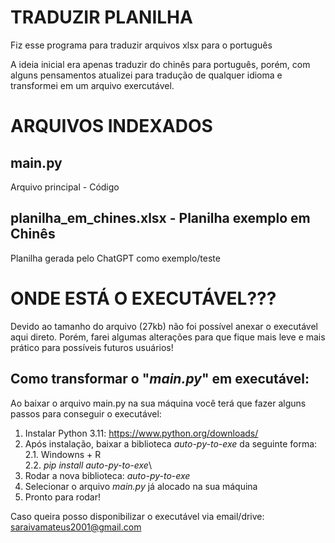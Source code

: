 # TRADUZIR PLANILHA

Fiz esse programa para traduzir arquivos xlsx para o português

A ideia inicial era apenas traduzir do chinês para português, porém, com alguns pensamentos atualizei para tradução de qualquer idioma e transformei em um arquivo exercutável.

# ARQUIVOS INDEXADOS
## main.py
Arquivo principal - Código

## planilha_em_chines.xlsx - Planilha exemplo em Chinês
Planilha gerada pelo ChatGPT como exemplo/teste


# ONDE ESTÁ O EXECUTÁVEL???
Devido ao tamanho do arquivo (27kb) não foi possível anexar o executável aqui direto. Porém, farei algumas alterações para que fique mais leve e mais prático para possíveis futuros usuários!

## Como transformar o "*main.py*" em executável:
Ao baixar o arquivo main.py na sua máquina você terá que fazer alguns passos para conseguir o executável:
1. Instalar Python 3.11: https://www.python.org/downloads/
2. Após instalação, baixar a biblioteca *auto-py-to-exe* da seguinte forma:\
   2.1. Windowns + R\
   2.2. *pip install auto-py-to-exe*\
3. Rodar a nova biblioteca: *auto-py-to-exe*
4. Selecionar o arquivo *main.py* já alocado na sua máquina
5. Pronto para rodar!

Caso queira posso disponibilizar o executável via email/drive:
saraivamateus2001@gmail.com
